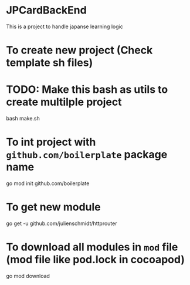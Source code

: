 # JPCardBackEnd

This is a project to handle japanse learning logic

# To create new project (Check template sh files)
# TODO: Make this bash as utils to create multilple project
bash make.sh

# To int project with `github.com/boilerplate` package name
go mod init github.com/boilerplate

# To get new module
go get -u github.com/julienschmidt/httprouter

# To download all modules in `mod` file (mod file like pod.lock in cocoapod)
go mod download